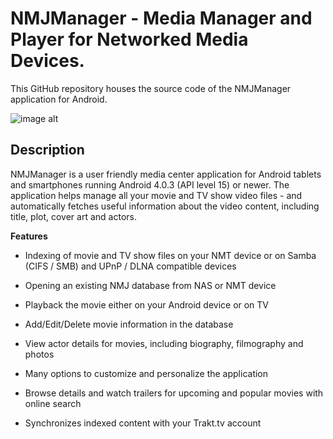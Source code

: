 NMJManager - Media Manager and Player for Networked Media Devices.
=====

This GitHub repository houses the source code of the NMJManager application for Android.

![image alt][1]

Description
----------------------

NMJManager is a user friendly media center application for Android tablets and smartphones running Android 4.0.3 (API level 15) or newer. The application helps manage all your movie and TV show video files - and automatically fetches useful information about the video content, including title, plot, cover art and actors.

<b>Features</b>
- Indexing of movie and TV show files on your NMT device or on Samba (CIFS / SMB) and UPnP / DLNA compatible devices
- Opening an existing NMJ database from NAS or NMT device
- Playback the movie either on your Android device or on TV
- Add/Edit/Delete movie information in the database
- View actor details for movies, including biography, filmography and photos
- Many options to customize and personalize the application
- Browse details and watch trailers for upcoming and popular movies with online search
- Synchronizes indexed content with your Trakt.tv account


  [1]: https://i.imgur.com/bUyZFXV.jpg
  [2]: https://github.com/vaidyasr/NMJManager/blob/master/CONTRIBUTING.md
